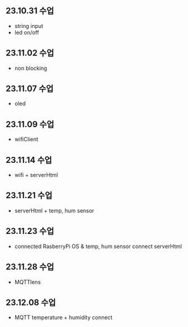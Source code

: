 ## 23.10.31 수업

- string input
- led on/off

## 23.11.02 수업

- non blocking

## 23.11.07 수업

- oled

## 23.11.09 수업

- wifiClient

## 23.11.14 수업

- wifi + serverHtml

## 23.11.21 수업

- serverHtml + temp, hum sensor

## 23.11.23 수업

- connected RasberryPi OS & temp, hum sensor connect serverHtml 

## 23.11.28 수업

- MQTTlens

## 23.12.08 수업

- MQTT temperature + humidity connect
